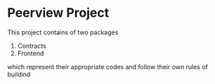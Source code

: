 # Peerview Project

This project contains of two packages 

1. Contracts
2. Frontend

which represent their appropriate codes and follow their own rules of buildind